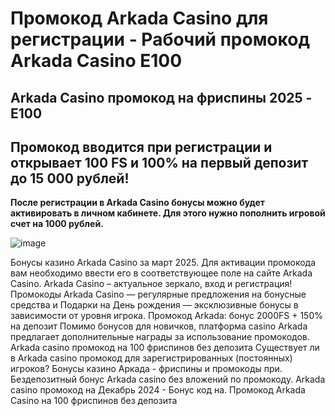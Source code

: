 # Промокод Arkada Casino для регистрации - Рабочий промокод Arkada Casino E100 

## Arkada Casino промокод на фриспины 2025 - E100  

## Промокод вводится при регистрации и открывает 100 FS и 100% на первый депозит до 15 000 рублей! 

**После регистрации в Arkada Casino бонусы можно будет активировать в личном кабинете. Для этого нужно пополнить игровой счет на 1000 рублей.**


![image](https://github.com/user-attachments/assets/3ca11a64-88f0-4a33-b71e-885d3dbce8d9)




Бонусы казино Arkada Casino за март 2025. Для активации промокода вам необходимо ввести его в соответствующее поле на сайте Arkada Casino. Arkada Casino – актуальное зеркало, вход и регистрация! Промокоды Arkada Casino — регулярные предложения на бонусные средства и Подарки на День рождения — эксклюзивные бонусы в зависимости от уровня игрока.
Промокод Arkada: бонус 2000FS + 150% на депозит Помимо бонусов для новичков, платформа casino Arkada предлагает дополнительные награды за использование промокодов.
Arkada casino промокод на 100 фриспинов без депозита Существует ли в Arkada casino промокод для зарегистрированных (постоянных) игроков? Бонусы казино Аркада - фриспины и промокоды при.
Бездепозитный бонус Arkada casino без вложений по промокоду. Arkada casino промокод на Декабрь 2024 - Бонус код на. Промокод Arkada Casino на 100 фриспинов без депозита 
